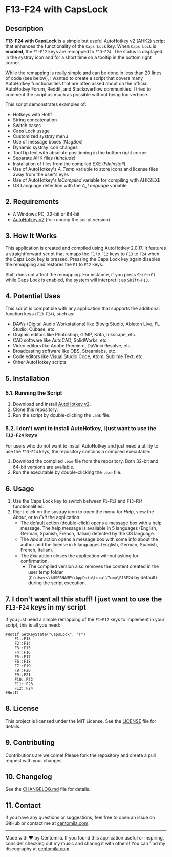 # F13-F24 with CapsLock

## Description

**F13-F24 with CapsLock** is a simple but useful AutoHotkey v2 (AHK2) script that enhances the functionality of the `Caps Lock` key. When `Caps Lock` is **enabled**, the `F1`-`F12` keys are remapped to `F13`-`F24`. The status is displayed in the systray icon and for a short time on a tooltip in the bottom right corner.

While the remapping is really simple and can be done in less than 20 lines of code (see below), I wanted to create a script that covers many AutoHotkey functionalities that are often asked about on the official AutoHotkey Forum, Reddit, and Stackoverflow communities. I tried to comment the script as much as possible without being too verbose.

This script demonstrates examples of:

- Hotkeys with HotIf
- String concatenation
- Switch cases
- Caps Lock usage
- Customized systray menu
- Use of message boxes (_MsgBox_)
- Dynamic systray icon changes
- ToolTip text with absolute positioning in the bottom right corner
- Separate AHK files (_#include_)
- Installation of files from the compiled EXE (_FileInstall_)
- Use of AutoHotkey's _A_Temp_ variable to store icons and license files away from the user's eyes
- Use of AutoHotkey's _IsCompiled_ variable for compiling with AHK2EXE
- OS Language detection with the _A_Language_ variable

## 2. Requirements

- A Windows PC, 32-bit or 64-bit
- [AutoHotkey v2](https://www.autohotkey.com/v2/) (for running the script version)

## 3. How It Works

This application is created and compiled using AutoHotkey 2.0.17. It features a straightforward script that remaps the `F1` to `F12` keys to `F13` to `F24` when the Caps Lock key is pressed. Pressing the Caps Lock key again disables the remapping and restores the `F1` to `F12` keys.

Shift does not affect the remapping. For instance, if you press `Shift+F1` while Caps Lock is enabled, the system will interpret it as `Shift+F13`.

## 4. Potential Uses

This script is compatible with any application that supports the additional function keys (`F13`-`F24`), such as:

- DAWs (Digital Audio Workstations) like Bitwig Studio, Ableton Live, FL Studio, Cubase, etc.
- Graphic editors like Photoshop, GIMP, Krita, Inkscape, etc.
- CAD software like AutoCAD, SolidWorks, etc.
- Video editors like Adobe Premiere, DaVinci Resolve, etc.
- Broadcasting software like OBS, Streamlabs, etc.
- Code editors like Visual Studio Code, Atom, Sublime Text, etc.
- Other AutoHotkey scripts

## 5. Installation

### 5.1. Running the Script

1. Download and install [AutoHotkey v2](https://www.autohotkey.com/v2/).
2. Clone this repository.
3. Run the script by double-clicking the `.ahk` file.

### 5.2. I don't want to install AutoHotkey, I just want to use the `F13`-`F24` keys

For users who do not want to install AutoHotkey and just need a utility to use the `F13`-`F24` keys, the repository contains a compiled executable:

1. Download the compiled `.exe` file from the repository. Both 32-bit and 64-bit versions are available.
2. Run the executable by double-clicking the `.exe` file.

## 6. Usage

1. Use the Caps Lock key to switch between `F1`-`F12` and `F13`-`F24` functionalities.
2. Right-click on the systray icon to open the menu for _Help_, view the _About_, or to _Exit_ the application.
   - The default action (double-click) opens a message box with a help message. The help message is available in 5 languages (English, German, Spanish, French, Italian) detected by the OS language.
   - The _About_ action opens a message box with some info about the author and the license in 5 languages (English, German, Spanish, French, Italian).
   - The _Exit_ action closes the application without asking for confirmation.
     - The compiled version also removes the content created in the user temp folder (`C:\Users\%USERNAME%\AppData\Local\Temp\F13F24` by default) during the script execution.

## 7. I don't want all this stuff! I just want to use the `F13`-`F24` keys in my script

If you just need a simple remapping of the `F1`-`F12` keys to implement in your script, this is all you need:

```AutoHotkey
#HotIf GetKeyState("CapsLock", "T")
    F1::F13
    F2::F14
    F3::F15
    F4::F16
    F5::F17
    F6::F18
    F7::F19
    F8::F20
    F9::F21
    F10::F22
    F11::F23
    F12::F24
#HotIf
```

## 8. License

This project is licensed under the MIT License. See the [LICENSE](LICENSE) file for details.

## 9. Contributing

Contributions are welcome! Please fork the repository and create a pull request with your changes.

## 10. Changelog

See the [CHANGELOG.md](CHANGELOG.md) file for details.

## 11. Contact

If you have any questions or suggestions, feel free to open an issue on GitHub or contact me at [centomila.com](https://centomila.com/contact/).

---

Made with ❤️ by Centomila. If you found this application useful or inspiring, consider checking out my music and sharing it with others! You can find my discography at [centomila.com](https://centomila.com).

